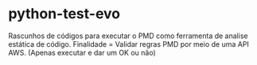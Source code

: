 # python-test-evo
Rascunhos de códigos para executar o PMD como ferramenta de analise estática de código.
Finalidade = Validar regras PMD por meio de uma API AWS.
(Apenas executar e dar um OK ou não)